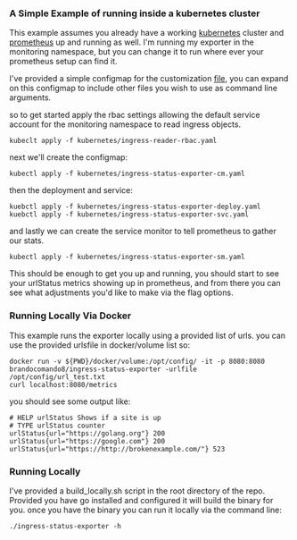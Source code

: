 ### A Simple Example of running inside a kubernetes cluster

This example assumes you already have a working [kubernetes](https://github.com/kubernetes/kubernetes) cluster and [prometheus](https://github.com/coreos/prometheus-operator) up and running as well.
I'm running my exporter in the monitoring namespace, but you can change it to run where ever your prometheus setup can find it. 

I've provided a simple configmap for the customization [file](ingress-status-exporter-cm.yaml), you can expand on this configmap to include other files you wish to use as command line arguments.

so to get started apply the rbac settings allowing the default service account for the monitoring namespace to read ingress objects.
```
kubeclt apply -f kubernetes/ingress-reader-rbac.yaml
```

next we'll create the configmap:
```
kubectl apply -f kubernetes/ingress-status-exporter-cm.yaml
```

then the deployment and service:
```
kuebctl apply -f kubernetes/ingress-status-exporter-deploy.yaml
kuebctl apply -f kubernetes/ingress-status-exporter-svc.yaml
```

and lastly we can create the service monitor to tell prometheus to gather our stats.
```
kubectl apply -f kubernetes/ingress-status-exporter-sm.yaml
```
This should be enough to get you up and running, you should start to see your urlStatus metrics showing up in prometheus, and from there you can see what adjustments you'd like to make via the flag options. 

### Running Locally Via Docker
This example runs the exporter locally using a provided list of urls.
you can use the provided urlsfile in docker/volume list so:
```
docker run -v ${PWD}/docker/volume:/opt/config/ -it -p 8080:8080  brandocomando8/ingress-status-exporter -urlfile /opt/config/url_test.txt
curl localhost:8080/metrics
```
you should see some output like:
```
# HELP urlStatus Shows if a site is up
# TYPE urlStatus counter
urlStatus{url="https://golang.org"} 200
urlStatus{url="https://google.com"} 200
urlStatus{url="https://http://brokenexample.com/"} 523
```

### Running Locally
I've provided a build_locally.sh script in the root directory of the repo. Provided you have go installed and configured it will build the binary for you. 
once you have the binary you can run it locally via the command line:
```
./ingress-status-exporter -h
```

